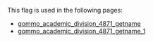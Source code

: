 This flag is used in the following pages:
 - [gommo_academic_division_4871_getname](../events/gommo_academic_division_4871_getname.md)
 - [gommo_academic_division_4871_getname_1](../events/gommo_academic_division_4871_getname_1.md)
